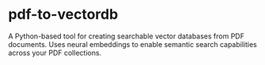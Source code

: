 # pdf-to-vectordb
 A Python-based tool for creating searchable vector databases from PDF documents. Uses neural embeddings to enable semantic search capabilities across your PDF collections.
